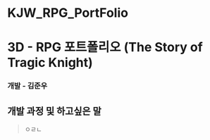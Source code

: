 # KJW_RPG_PortFolio
# 3D - RPG 포트폴리오 (The Story of Tragic Knight)
### 개발 - 김준우
  
  
## 개발 과정 및 하고싶은 말
  
  > ㅇㄹㄴ 
